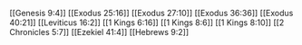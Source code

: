 [[Genesis 9:4]]
[[Exodus 25:16]]
[[Exodus 27:10]]
[[Exodus 36:36]]
[[Exodus 40:21]]
[[Leviticus 16:2]]
[[1 Kings 6:16]]
[[1 Kings 8:6]]
[[1 Kings 8:10]]
[[2 Chronicles 5:7]]
[[Ezekiel 41:4]]
[[Hebrews 9:2]]
